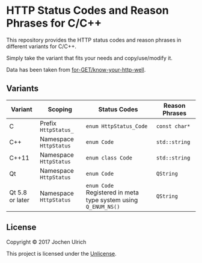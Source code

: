 # HTTP Status Codes and Reason Phrases for C/C++ #

This repository provides the HTTP status codes and reason phrases in different variants for C/C++.

Simply take the variant that fits your needs and copy/use/modify it.

Data has been taken from [for-GET/know-your-http-well](https://github.com/for-GET/know-your-http-well).

## Variants ##

| Variant         | Scoping                | Status Codes                                                       | Reason Phrases |
|-----------------|------------------------|--------------------------------------------------------------------|----------------|
| C               | Prefix `HttpStatus_`   | `enum HttpStatus_Code`                                             | `const char*`  |
| C++             | Namespace `HttpStatus` | `enum Code`                                                        | `std::string`  |
| C++11           | Namespace `HttpStatus` | `enum class Code`                                                  | `std::string`  |
| Qt              | Namespace `HttpStatus` | `enum Code`                                                        | `QString`      |
| Qt 5.8 or later | Namespace `HttpStatus` | `enum Code`<br>Registered in meta type system using `Q_ENUM_NS()`  | `QString`      |


## License ##
Copyright © 2017 Jochen Ulrich

This project is licensed under the [Unlicense](LICENSE).